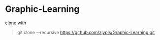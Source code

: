 # Graphic-Learning
clone with
>git clone --recursive https://github.com/zjypls/Graphic-Learning.git




